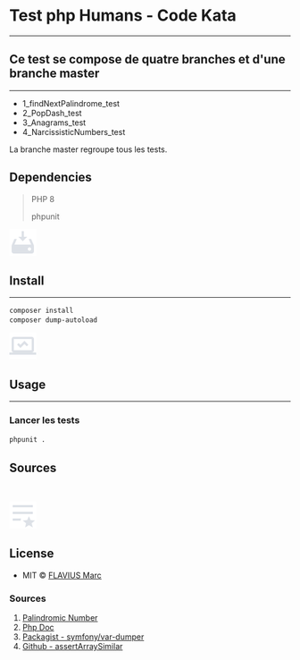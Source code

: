 # Test php Humans - Code Kata

___

## Ce test se compose de quatre branches et d'une branche master
___

- 1_findNextPalindrome_test
- 2_PopDash_test
- 3_Anagrams_test
- 4_NarcissisticNumbers_test

La branche master regroupe tous les tests.

## Dependencies

> PHP 8
>
>phpunit

[![📟](images/install.png)](./../../)

## Install

___

```bash
composer install 
composer dump-autoload

```

[![📟](images/usage.png)](./../../)

## Usage

___

### Lancer les tests

```bash
phpunit .
```

## Sources

<br>

[![📃](images/license.png)](./../../)

## License

- MIT © [FLAVIUS Marc](https://github.com/Mc-fly82/)

### Sources


<ol>
    <li id="ref-1">
        <a href="https://mathworld.wolfram.com/PalindromicNumber.html">Palindromic Number</a> 
    </li>
    <li id="ref-2">
        <a href="https://www.php.net/">Php Doc</a> 
    </li>
    <li id="ref-3">
        <a href="https://packagist.org/packages/symfony/var-dumper">Packagist - symfony/var-dumper</a> 
    </li>
    <li id="ref-4">
        <a href="https://gist.github.com/pokap/ac5fce3570c9bec3a87a8908bcbd0bbc">Github - assertArraySimilar</a> 
    </li>
</ol>

<br>